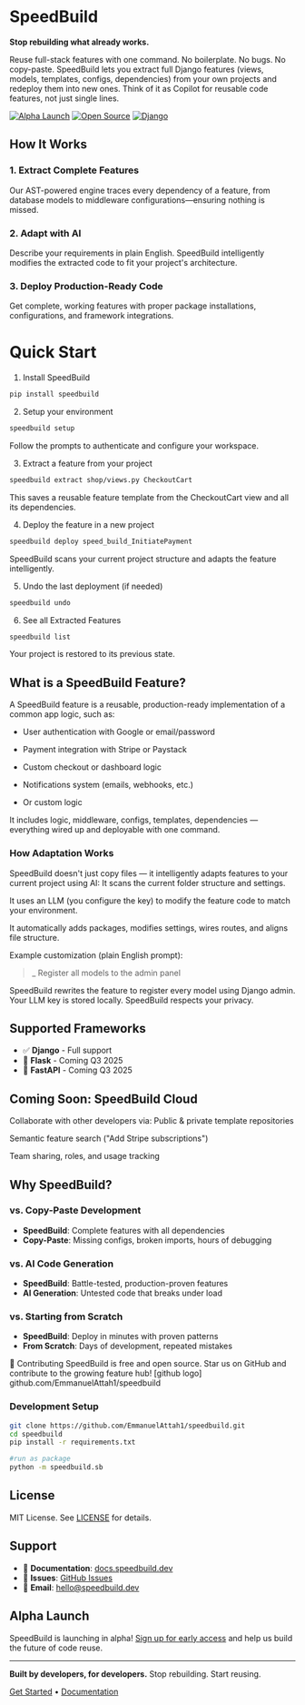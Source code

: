 # SpeedBuild

**Stop rebuilding what already works.**

Reuse full-stack features with one command. No boilerplate. No bugs. No copy-paste.
SpeedBuild lets you extract full Django features (views, models, templates, configs, dependencies) from your own projects and redeploy them into new ones. Think of it as Copilot for reusable code features, not just single lines.

[![Alpha Launch](https://img.shields.io/badge/Status-Alpha%20Launch-orange)](https://speedbuild.dev)
[![Open Source](https://img.shields.io/badge/License-MIT-green.svg)](LICENSE)
[![Django](https://img.shields.io/badge/Framework-Django-092E20?logo=django)](https://djangoproject.com)


## How It Works

### 1. **Extract Complete Features**
Our AST-powered engine traces every dependency of a feature, from database models to middleware configurations—ensuring nothing is missed.

### 2. **Adapt with AI** 
Describe your requirements in plain English. SpeedBuild intelligently modifies the extracted code to fit your project's architecture.

### 3. **Deploy Production-Ready Code**
Get complete, working features with proper package installations, configurations, and framework integrations.

# Quick Start
1. Install SpeedBuild
```bash
pip install speedbuild
```

2. Setup your environment
```bash
speedbuild setup
```

Follow the prompts to authenticate and configure your workspace.

3. Extract a feature from your project
```bash
speedbuild extract shop/views.py CheckoutCart
```

This saves a reusable feature template from the CheckoutCart view and all its dependencies.

4. Deploy the feature in a new project
```bash
speedbuild deploy speed_build_InitiatePayment
```

SpeedBuild scans your current project structure and adapts the feature intelligently.

5. Undo the last deployment (if needed)
```bash
speedbuild undo
```

6. See all Extracted Features
```bash
speedbuild list
```

Your project is restored to its previous state.

## What is a SpeedBuild Feature?
A SpeedBuild feature is a reusable, production-ready implementation of a common app logic, such as:
- User authentication with Google or email/password


- Payment integration with Stripe or Paystack


- Custom checkout or dashboard logic


- Notifications system (emails, webhooks, etc.)

- Or custom logic


It includes logic, middleware, configs, templates, dependencies — everything wired up and deployable with one command.

### How Adaptation Works
SpeedBuild doesn't just copy files — it intelligently adapts features to your current project using AI:
It scans the current folder structure and settings.


It uses an LLM (you configure the key) to modify the feature code to match your environment.


It automatically adds packages, modifies settings, wires routes, and aligns file structure.


Example customization (plain English prompt):
>_ Register all models to the admin panel

SpeedBuild rewrites the feature to register every model using Django admin.
Your LLM key is stored locally. SpeedBuild respects your privacy.


## Supported Frameworks

- ✅ **Django** - Full support
- 🚧 **Flask** - Coming Q3 2025
- 🚧 **FastAPI** - Coming Q3 2025


## Coming Soon: SpeedBuild Cloud
Collaborate with other developers via:
Public & private template repositories


Semantic feature search ("Add Stripe subscriptions")


Team sharing, roles, and usage tracking


## Why SpeedBuild?

### vs. Copy-Paste Development
- **SpeedBuild**: Complete features with all dependencies
- **Copy-Paste**: Missing configs, broken imports, hours of debugging

### vs. AI Code Generation
- **SpeedBuild**: Battle-tested, production-proven features
- **AI Generation**: Untested code that breaks under load

### vs. Starting from Scratch
- **SpeedBuild**: Deploy in minutes with proven patterns
- **From Scratch**: Days of development, repeated mistakes


🙌 Contributing
SpeedBuild is free and open source. Star us on GitHub and contribute to the growing feature hub!
[github logo] github.com/EmmanuelAttah1/speedbuild

### Development Setup

```bash
git clone https://github.com/EmmanuelAttah1/speedbuild.git
cd speedbuild
pip install -r requirements.txt

#run as package
python -m speedbuild.sb
```

## License

MIT License. See [LICENSE](LICENSE) for details.

## Support

- 📖 **Documentation**: [docs.speedbuild.dev](https://app.speedbuild.dev/doc)
- 🐛 **Issues**: [GitHub Issues](https://github.com/EmmanuelAttah1/speedbuild/issues)
- 📧 **Email**: hello@speedbuild.dev

## Alpha Launch

SpeedBuild is launching in alpha! [Sign up for early access](https://app.speedbuild.dev/register) and help us build the future of code reuse.

---

**Built by developers, for developers.** Stop rebuilding. Start reusing.

[Get Started](https://speedbuild.dev) • [Documentation](https://app.speedbuild.dev/doc)


